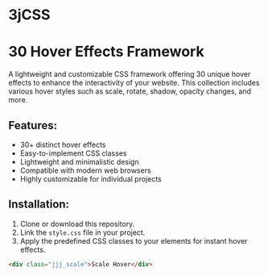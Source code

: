 # 3jCSS

# 30 Hover Effects Framework

A lightweight and customizable CSS framework offering 30 unique hover effects to enhance the interactivity of your website. This collection includes various hover styles such as scale, rotate, shadow, opacity changes, and more.

## Features:
- 30+ distinct hover effects
- Easy-to-implement CSS classes
- Lightweight and minimalistic design
- Compatible with modern web browsers
- Highly customizable for individual projects

## Installation:
1. Clone or download this repository.
2. Link the `style.css` file in your project.
3. Apply the predefined CSS classes to your elements for instant hover effects.

```html
<div class="jjj_scale">Scale Hover</div>
